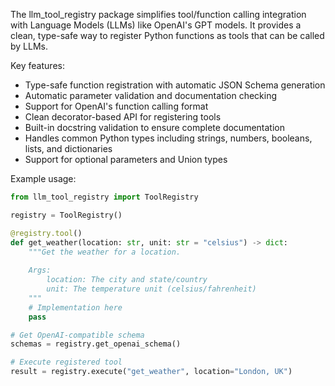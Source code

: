 The llm_tool_registry package simplifies tool/function calling integration with Language Models (LLMs) like OpenAI's GPT models. It provides a clean, type-safe way to register Python functions as tools that can be called by LLMs.

Key features:
- Type-safe function registration with automatic JSON Schema generation
- Automatic parameter validation and documentation checking
- Support for OpenAI's function calling format
- Clean decorator-based API for registering tools
- Built-in docstring validation to ensure complete documentation
- Handles common Python types including strings, numbers, booleans, lists, and dictionaries
- Support for optional parameters and Union types

Example usage:

```python
from llm_tool_registry import ToolRegistry

registry = ToolRegistry()

@registry.tool()
def get_weather(location: str, unit: str = "celsius") -> dict:
    """Get the weather for a location.
    
    Args:
        location: The city and state/country
        unit: The temperature unit (celsius/fahrenheit)
    """
    # Implementation here
    pass

# Get OpenAI-compatible schema
schemas = registry.get_openai_schema()

# Execute registered tool
result = registry.execute("get_weather", location="London, UK")